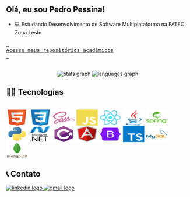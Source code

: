 ## Olá, eu sou Pedro Pessina!

- 💻 Estudando Desenvolvimento de Software Multiplataforma na FATEC Zona Leste

[<kbd> <br> Acesse meus repositórios acadêmicos <br> </kbd>](https://github.com/AtividadesAcademicas)

<br>

<div align="center">
  <img src="https://github-readme-stats.vercel.app/api?hide_title=false&hide_rank=false&show_icons=true&include_all_commits=true&count_private=true&disable_animations=false&theme=github_dark&locale=en&hide_border=false&username=pessinaaa" height="175" alt="stats graph"  />
  <img src="https://github-readme-stats.vercel.app/api/top-langs?locale=en&hide_title=false&layout=compact&card_width=320&langs_count=10&theme=github_dark&hide_border=false&username=pessinaaa" height="175" alt="languages graph"  />
</div>  

<h2 align="left"">👨‍💻 Tecnologias</h2>
<div style="display: inline_block"><br>
  <img align="center" alt="HTML" height="45" width="60" src="https://raw.githubusercontent.com/devicons/devicon/master/icons/html5/html5-original.svg">
  <img align="center" alt="CSS" height="45" width="60" src="https://raw.githubusercontent.com/devicons/devicon/master/icons/css3/css3-original.svg">
  <img align="center" alt="SASS" height="45" width="60" src="https://github.com/devicons/devicon/blob/master/icons/sass/sass-original.svg">
  <img align="center" alt="Js" height="45" width="60" src="https://raw.githubusercontent.com/devicons/devicon/master/icons/javascript/javascript-plain.svg">
  <img align="center" alt="React" height="45" width="60" src="https://raw.githubusercontent.com/devicons/devicon/master/icons/react/react-original.svg">
  <img align="center" alt="Java" height="45" width="60" src="https://github.com/devicons/devicon/blob/master/icons/java/java-original.svg">
  <img align="center" alt="Spring" height="45" width="60" src="https://github.com/devicons/devicon/blob/master/icons/spring/spring-original-wordmark.svg">
  <img align="center" alt="Python" height="45" width="60" src="https://raw.githubusercontent.com/devicons/devicon/master/icons/python/python-original.svg">
  <img align="center" alt="DotNet" height="45" width="60" src="https://github.com/devicons/devicon/blob/master/icons/dot-net/dot-net-original-wordmark.svg">
  <img align="center" alt="Csharp" height="45" width="60" src="https://raw.githubusercontent.com/devicons/devicon/master/icons/csharp/csharp-original.svg">
  <img align="center" alt="Angular" height="45" width="60" src="https://github.com/devicons/devicon/blob/master/icons/angularjs/angularjs-original.svg">
  <img align="center" alt="Bootstrap" height="45" width="60" src="https://github.com/devicons/devicon/blob/master/icons/bootstrap/bootstrap-original.svg">
  <img align="center" alt="Ts" height="45" width="60" src="https://github.com/devicons/devicon/blob/master/icons/typescript/typescript-original.svg">
  <img align="center" alt="MySQL" height="45" width="60" src="https://github.com/devicons/devicon/blob/master/icons/mysql/mysql-original-wordmark.svg">
  <img align="center" alt="MongoDB" height="45" width="60" src="https://github.com/devicons/devicon/blob/master/icons/mongodb/mongodb-original-wordmark.svg">
</div>
  
  ##
 
<h2 align="left">📞 Contato</h2>
<div align="left">
  <a href="https://www.linkedin.com/in/pedro-pessina/" target="_blank">
    <img src="https://img.shields.io/static/v1?message=LinkedIn&logo=linkedin&label=&color=0077B5&logoColor=white&labelColor=&style=for-the-badge" height="35" alt="linkedin logo"  />
  </a>
  <a href="mailto:pedro.pessina99@gmail.com" target="_blank">
    <img src="https://img.shields.io/static/v1?message=Gmail&logo=gmail&label=&color=D14836&logoColor=white&labelColor=&style=for-the-badge" height="35" alt="gmail logo"  />
  </a>
</div>
